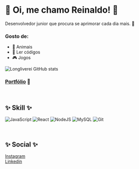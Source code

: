 # 👾 Oi, me chamo Reinaldo! 👾

Desenvolvedor junior que procura se aprimorar cada dia mais. 🌃

### Gosto de:
- 🐤 Animais
- 👻 Ler códigos
- 🎮 Jogos

![Longliverei GitHub stats](https://github-readme-stats.vercel.app/api?username=longliverei&theme=cobalt)
### [Portfólio](https://longliverei.github.io) 👹

<br>

## ✨ Skill ✨
![JavaScript](https://img.shields.io/badge/javascript-%23323330.svg?style=for-the-badge&logo=javascript&logoColor=%23F7DF1E) ![React](https://img.shields.io/badge/react-%2320232a.svg?style=for-the-badge&logo=react&logoColor=%2361DAFB) 	![NodeJS](https://img.shields.io/badge/node.js-6DA55F?style=for-the-badge&logo=node.js&logoColor=white)
![MySQL](https://img.shields.io/badge/mysql-%2300f.svg?style=for-the-badge&logo=mysql&logoColor=white) 	![Git](https://img.shields.io/badge/git-%23F05033.svg?style=for-the-badge&logo=git&logoColor=white)

<br>

## ✨ Social ✨
[Instagram](https://www.instagram.com/longlivereina/)
<br>
[Linkedin](https://www.linkedin.com/in/reinaldoybk)
